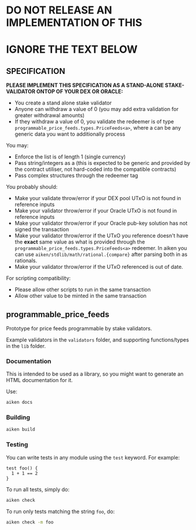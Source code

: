 # **DO NOT RELEASE AN IMPLEMENTATION OF THIS**
# **IGNORE THE TEXT BELOW**
## SPECIFICATION

**PLEASE IMPLEMENT THIS SPECIFICATION AS A STAND-ALONE STAKE-VALIDATOR ONTOP OF YOUR DEX OR ORACLE:**

- You create a stand alone stake validator
- Anyone can withdraw a value of 0 (you may add extra validation for greater withdrawal amounts)
- If they withdraw a value of 0, you validate the redeemer is of type `programmable_price_feeds.types.PriceFeeds<a>`, where a can be any generic data you want to additionally process

You may:
- Enforce the list is of length 1 (single currency)
- Pass string/integers as a (this is expected to be generic and provided by the contract utiliser, not hard-coded into the compatible contracts)
- Pass complex structures through the redeemer tag

You probably should:
- Make your validate throw/error if your DEX pool UTxO is not found in reference inputs
- Make your validator throw/error if your Oracle UTxO is not found in reference inputs
- Make your validator throw/error if your Oracle pub-key solution has not signed the transaction
- Make your validator throw/error if the UTxO you reference doesn't have the **exact** same value as what is provided through the `programmable_price_feeds.types.PriceFeeds<a>` redeemer. In aiken you can use `aiken/stdlib/math/rational.{compare}` after parsing both in as rationals.
- Make your validator throw/error if the UTxO referenced is out of date.

For scripting compatibility:
- Please allow other scripts to run in the same transaction
- Allow other value to be minted in the same transaction

## programmable_price_feeds

Prototype for price feeds programmable by stake validators.

Example validators in the `validators` folder, and supporting functions/types in the `lib` folder.

### Documentation

This is intended to be used as a library, so you might want to generate an HTML documentation for it.

Use:

```sh
aiken docs
```

### Building

```sh
aiken build
```

### Testing

You can write tests in any module using the `test` keyword. For example:

```gleam
test foo() {
  1 + 1 == 2
}
```

To run all tests, simply do:

```sh
aiken check
```

To run only tests matching the string `foo`, do:

```sh
aiken check -m foo
```